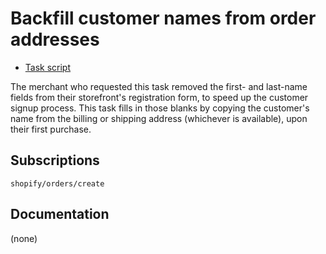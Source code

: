 # Backfill customer names from order addresses

* [Task script](./script.liquid)

The merchant who requested this task removed the first- and last-name fields from their storefront's registration form, to speed up the customer signup process. This task fills in those blanks by copying the customer's name from the billing or shipping address (whichever is available), upon their first purchase.

## Subscriptions

```liquid
shopify/orders/create
```

## Documentation

(none)